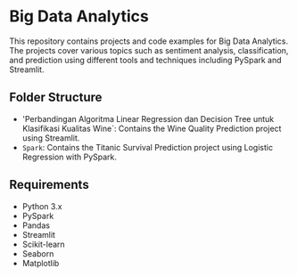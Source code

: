 # Big Data Analytics

This repository contains projects and code examples for Big Data Analytics. The projects cover various topics such as sentiment analysis, classification, and prediction using different tools and techniques including PySpark and Streamlit.

## Folder Structure

- 'Perbandingan Algoritma Linear Regression dan Decision Tree untuk Klasifikasi Kualitas Wine`: Contains the Wine Quality Prediction project using Streamlit.
- `Spark`: Contains the Titanic Survival Prediction project using Logistic Regression with PySpark.

## Requirements

- Python 3.x
- PySpark
- Pandas
- Streamlit
- Scikit-learn
- Seaborn
- Matplotlib
